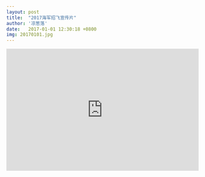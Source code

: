```yaml
---
layout: post
title:  "2017海军招飞宣传片"
author: '凉葱落'
date:   2017-01-01 12:30:18 +0800
img: 20170101.jpg
---
```



<!-- <iframe frameborder="0" src="//music.163.com/outchain/player?type=1&id=149705&auto=1&height=430" allowfullscreen style="width:100%;height:600px"></iframe> -->
<style>
    .img{display:none;}
</style>
<iframe frameborder="0" src="http://14.215.85.42/vhot2.qqvideo.tc.qq.com/k0361z0l35r.mp4?sdtfrom=v1021&type=mp4&vkey=1E959BA6AF36A5313298F5AB01BFA248E3B10074041CB5699D2F496E8DF65752395248E850E91972D520E11B83F5A2E9C09201C679AF2901CED5B9821C5BE5A943F4C08DE1AFEF1D4DD1F731A5DBA9C178FF8371C7AC7C25AE81BB8FE1D4253A0B8F0D709A2D7D661B748E3E9D36B232&level=0&platform=11&br=59&fmt=mp4&sp=0&guid=3174FE4E63563459FE7F1BD0A629B4A1" allowfullscreen style="width:100%;min-height:320px;"></iframe>


